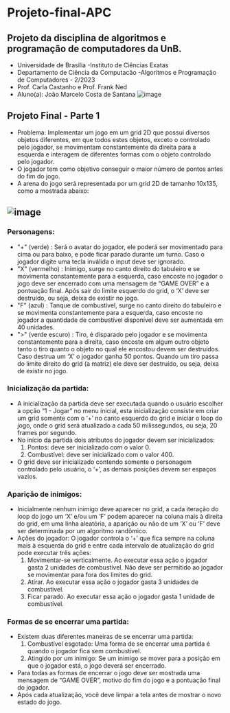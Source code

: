 # Projeto-final-APC

## Projeto da disciplina de algoritmos e programação de computadores da UnB.
* Universidade de Brasilia -Instituto de Ciências Exatas
* Departamento de Ciência da Computacão -Algoritmos e Programação de Computadores - 2/2023
* Prof. Carla Castanho e Prof. Frank Ned
* Aluno(a): João Marcelo Costa de Santana
![image](https://github.com/user-attachments/assets/248da361-9218-46c9-b380-b933a58ae09e)



## Projeto Final - Parte 1
* Problema: Implementar um jogo em um grid 2D que possui diversos objetos diferentes, em que todos estes objetos, exceto o controlado pelo jogador, se movimentam constantemente da direita para a esquerda e interagem de diferentes formas com o objeto controlado pelo jogador.
* O jogador tem como objetivo conseguir o maior número de pontos antes do fim do jogo.
* A arena do jogo será representada por um grid 2D de tamanho 10x135, como a mostrada
abaixo:

![image](https://github.com/user-attachments/assets/ba835ec1-fb7f-4f66-8b5c-3c9094f7bc74)
---
### Personagens:

* "+" (verde) : Será o avatar do jogador, ele poderá ser movimentado para cima ou para baixo, e pode ficar parado durante um turno. Caso o jogador digite uma tecla inválida o input deve ser ignorado.
* "X" (vermelho) : Inimigo, surge no canto direito do tabuleiro e se movimenta constantemente para a esquerda, caso encoste no jogador o jogo deve ser encerrado com uma mensagem de “GAME OVER” e a pontuação final. Após sair do limite esquerdo do grid, o ‘X’ deve ser destruído, ou seja, deixa de existir no jogo.
* "F" (azul) : Tanque de combustível, surge no canto direito do tabuleiro e se movimenta constantemente para a esquerda, caso encoste no jogador a quantidade de combustível disponível deve ser aumentada em 40 unidades.
* ">" (verde escuro) : Tiro, é disparado pelo jogador e se movimenta constantemente para a direita, caso encoste em algum outro objeto tanto o tiro quanto o objeto no qual ele encostou devem ser destruídos. Caso destrua um ‘X’ o jogador ganha 50 pontos. Quando um tiro passa do limite direito do grid (a matriz) ele deve ser destruído, ou seja, deixa de existir no jogo.

### Inicialização da partida:

* A inicialização da partida deve ser executada quando o usuário escolher a opção “1 - Jogar” no menu inicial, esta inicialização consiste em criar um grid somente com o ‘+’ no canto esquerdo do grid e iniciar o loop do jogo, onde o grid será atualizado a cada 50 milissegundos, ou seja, 20 frames por segundo.
* No início da partida dois atributos do jogador devem ser inicializados:
  1. Pontos: deve ser inicializado com o valor 0.
  2. Combustível: deve ser inicializado com o valor 400.
* O grid deve ser inicializado contendo somente o personagem controlado pelo usuário, o ‘+’, as demais posições devem ser espaços vazios.

### Aparição de inimigos:
* Inicialmente nenhum inimigo deve aparecer no grid, a cada iteração do loop do jogo um ‘X’ e/ou um ‘F’ podem aparecer na coluna mais à direita do grid, em uma linha aleatória, a aparição ou não de um ‘X’ ou ‘F’ deve ser determinada por um algoritmo randômico.
* Ações do jogador: O jogador controla o ‘+’ que fica sempre na coluna mais à esquerda do grid e entre cada intervalo de atualização do grid pode executar três ações:
  1. Movimentar-se verticalmente. Ao executar essa ação o jogador gasta 2 unidades de combustível. Não deve ser permitido ao jogador se movimentar para fora dos limites do grid.
  2. Atirar. Ao executar essa ação o jogador gasta 3 unidades de combustível.
  3. Ficar parado. Ao executar essa ação o jogador gasta 1 unidade de combustível.

### Formas de se encerrar uma partida:
* Existem duas diferentes maneiras de se encerrar uma partida:
  1. Combustível esgotado: Uma forma de se encerrar uma partida é quando o jogador fica sem combustível.
  2. Atingido por um inimigo: Se um inimigo se mover para a posição em que o jogador está, o jogo deverá ser encerrado.
* Para todas as formas de encerrar o jogo deve ser mostrada uma mensagem de “GAME OVER”, motivo do fim do jogo e a pontuação final do jogador.
* Após cada atualização, você deve limpar a tela antes de mostrar o novo estado do jogo.
